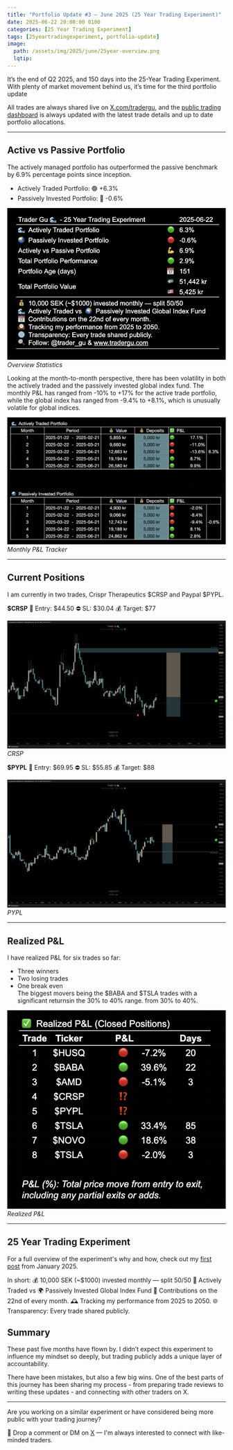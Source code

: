```yaml
---
title: "Portfolio Update #3 – June 2025 (25 Year Trading Experiment)"
date: 2025-06-22 20:00:00 0100
categories: [25 Year Trading Experiment]
tags: [25yeartradingexperiment, portfolio-update]
image:
  path: /assets/img/2025/june/25year-overview.png
  lqtip:
---
```


It’s the end of Q2 2025, and 150 days into the 25-Year Trading Experiment. With plenty of market movement behind us, it’s time for the third portfolio update

All trades are always shared live on [X.com/tradergu](https://x.com/trader_gu), and the [public trading dashboard](https://docs.google.com/spreadsheets/d/1vCsMDJjEhU-OZyRrSXDfPYIgLufIaJ6GOod4ubMTBbI/edit?pli=1&gid=0#gid=0) is always updated with the latest trade details and up to date portfolio allocations. 

---

## Active vs Passive Portfolio
The actively managed portfolio has outperformed the passive benchmark by 6.9% percentage points since inception.

* Actively Traded Portfolio: 🟢 +6.3% 
* Passively Invested Portfolio: 🔴 -0.6%

![25 year trading experiment - Dashboard overview](/assets/img/2025/june/25year-overview-small.png)
*Overview Statistics*

Looking at the month-to-month perspective, there has been volatility in both the actively traded and the passively invested global index fund. The monthly P&L has ranged from -10% to +17% for the active trade portfolio, while the global index has ranged from -9.4% to +8.1%, which is unusually volatile for global indices. 

![25 year trading experiment - Monthly P&L Tracker](/assets/img/2025/june/25year-monthly-tracker.png)
*Monthly P&L Tracker*

---

## Current Positions
I am currently in two trades, Crispr Therapeutics $CRSP and Paypal $PYPL.

**$CRSP**
📌 Entry: $44.50
⛔️ SL: $30.04
💰 Target: $77

![Trade](/assets/img/2025/june/25year-crsp.png)
*$CRSP$*

**$PYPL**
📌 Entry: $69.95
⛔️ SL: $55.85
💰 Target: $88

![Trade](/assets/img/2025/june/25year-pypl.png)
*$PYPL$*

---

## Realized P&L
I have realized P&L for six trades so far:
* Three winners  
* Two losing trades  
* One break even  
The biggest movers being the $BABA and $TSLA trades with a significant returnsin the 30% to 40% range. from 30% to 40%. 

![25 year trading experiment - Realized P&L](/assets/img/2025/june/25year-realized-pnl.png)
*Realized P&L*

---

## 25 Year Trading Experiment 
For a full overview of the experiment's why and how, check out my [first post](https://www.tradergu.com/posts/25YearTradingExperiment/) from January 2025. 

In short:
💰 10,000 SEK (~$1000) invested monthly — split 50/50
🌊 Actively Traded vs  🌍 Passively Invested Global Index Fund
📅 Contributions on the 22nd of every month.
🕰 Tracking my performance from 2025 to 2050.
🌐 Transparency: Every trade shared publicly.

## Summary
These past five months have flown by. I didn’t expect this experiment to influence my mindset so deeply, but trading publicly adds a unique layer of accountability.

There have been mistakes, but also a few big wins. One of the best parts of this journey has been sharing my process - from preparing trade reviews to writing these updates - and connecting with other traders on X.

---

Are you working on a similar experiment or have considered being more public with your trading journey? 

💬 Drop a comment or DM on [X](https://x.com/trader_gu) — I'm always interested to connect with like-minded traders.

<script src="https://giscus.app/client.js"
        data-repo="tradergu/tradergu.github.io-comments"
        data-repo-id="R_kgDOOJkYuA"
        data-category="General"
        data-category-id="DIC_kwDOOJkYuM4CoG-6"
        data-mapping="pathname"
        data-strict="0"
        data-reactions-enabled="1"
        data-emit-metadata="0"
        data-input-position="top"
        data-theme="preferred_color_scheme"
        data-lang="en"
        crossorigin="anonymous"
        async>
</script>
